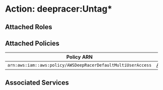 # Action: deepracer:Untag*

## Attached Roles

## Attached Policies

| Policy ARN | Policy Name |
|------------|-------------|
| `arn:aws:iam::aws:policy/AWSDeepRacerDefaultMultiUserAccess` | [AWSDeepRacerDefaultMultiUserAccess](../policies.md#awsdeepracerdefaultmultiuseraccess) |

## Associated Services

